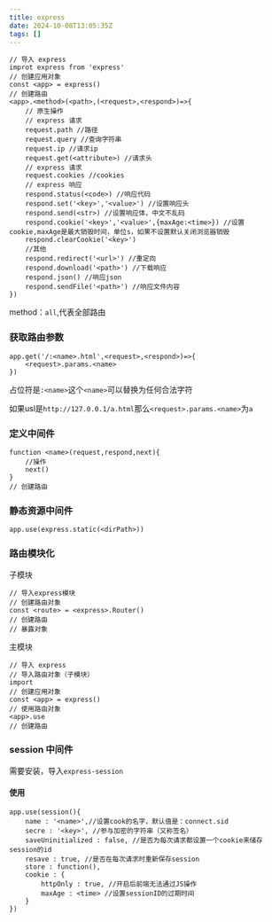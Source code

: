 ```yaml
---
title: express
date: 2024-10-08T13:05:35Z
tags: []
---
```



```node
// 导入 express
improt express from 'express'
// 创建应用对象
const <app> = express()
// 创建路由
<app>.<method>(<path>,(<request>,<respond>)=>{
    // 原生操作
    // express 请求
    request.path //路径
    request.query //查询字符串
    request.ip //请求ip
    request.get(<attribute>) //请求头
    // express 请求
    request.cookies //cookies
    // express 响应
    respond.status(<code>) //响应代码
    respond.set('<key>','<value>') //设置响应头
    respond.send(<str>) //设置响应体，中文不乱码
    respond.cookie('<key>','<value>',{maxAge:<time>}) //设置cookie,maxAge是最大销毁时间，单位s，如果不设置默认关闭浏览器销毁
    respond.clearCookie('<key>')
    //其他
    respond.redirect('<url>') //重定向
    respond.download('<path>') //下载响应
    respond.json() //响应json
    respond.sendFile('<path>') //响应文件内容
})
```

method：`all`​,代表全部路由

### 获取路由参数

```node
app.get('/:<name>.html',<request>,<respond>)=>{
    <request>.params.<name>
})
```

占位符是`:<name>`​这个`<name>`​可以替换为任何合法字符

如果usl是`http://127.0.0.1/a.html`​那么`<request>.params.<name>`​为`a`​

### 定义中间件

```node
function <name>(request,respond,next){
    //操作
    next()
}
// 创建路由
```

### 静态资源中间件

```node
app.use(express.static(<dirPath>))
```

### 路由模块化

子模块

```node
// 导入express模块
// 创建路由对象
const <route> = <express>.Router()
// 创建路由
// 暴露对象

```

主模块

```node
// 导入 express
// 导入路由对象（子模块）
import
// 创建应用对象
const <app> = express()
// 使用路由对象
<app>.use
// 创建路由
```

### session 中间件

需要安装，导入`express-session`​

#### 使用

```node
app.use(session(){
    name : '<name>',//设置cook的名字，默认值是：connect.sid
    secre : '<key>', //参与加密的字符串（又称签名）
    saveUninitialized : false, //是否为每次请求都设置一个cookie来储存session的id
    resave : true, //是否在每次请求时重新保存session
    store : function(),
    cookie : {
        httpOnly : true, //开启后前端无法通过JS操作
        maxAge : <time> //设置sessionID的过期时间
    }  
})
```
